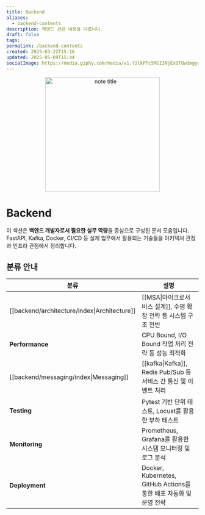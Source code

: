 ```yaml
---
title: Backend
aliases:
  - backend-contents
description: 백엔드 관련 내용을 다룹니다.
draft: false
tags: 
permalink: /backend-contents
created: 2025-03-22T15:16
updated: 2025-05-09T15:44
socialImage: https://media.giphy.com/media/v1.Y2lkPTc5MGI3NjExOTQwdmgyaHU0ZzV3YXZnczF2c3Z4dDB2NmFmYmxyN3JsZmk5bjM4cCZlcD12MV9naWZzX3NlYXJjaCZjdD1n/gWoTJPQ0JEv6Z9EJ0z/giphy.gif
---
```

<p align="center">
  <img src="https://media2.giphy.com/media/v1.Y2lkPTc5MGI3NjExc2Z3Y3kza2pmZTJzb2lldTh2azQzcGR5aTFmNGY1c3B4eHAzcXZvbCZlcD12MV9pbnRlcm5hbF9naWZfYnlfaWQmY3Q9Zw/Qn74oPyaKYBpVWdA7t/giphy.gif" alt="note title" width="300">
</p>

# Backend

이 섹션은 **백엔드 개발자로서 필요한 실무 역량**을 중심으로 구성된 문서 모음입니다.  
FastAPI, Kafka, Docker, CI/CD 등 실제 업무에서 활용되는 기술들을 아키텍처 관점과 인프라 관점에서 정리합니다.

## 분류 안내

| 분류                                           | 설명                                                    |
| -------------------------------------------- | ----------------------------------------------------- |
| [[backend/architecture/index\|Architecture]] | [[MSA\|마이크로서비스 설계]], 수평 확장 전략 등 시스템 구조 전반             |
| **Performance**                              | CPU Bound, I/O Bound 작업 처리 전략 등 성능 최적화                |
| [[backend/messaging/index\|Messaging]]       | [[kafka\|Kafka]], Redis Pub/Sub 등 서비스 간 통신 및 이벤트 처리   |
| **Testing**                                  | Pytest 기반 단위 테스트, Locust를 활용한 부하 테스트                  |
| **Monitoring**                               | Prometheus, Grafana를 활용한 시스템 모니터링 및 로그 분석             |
| **Deployment**                               | Docker, Kubernetes, GitHub Actions를 통한 배포 자동화 및 운영 전략 |
